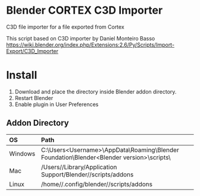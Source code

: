 # Blender CORTEX C3D Importer
C3D file importer for a file exported from Cortex

This script based on C3D importer by Daniel Monteiro Basso
https://wiki.blender.org/index.php/Extensions:2.6/Py/Scripts/Import-Export/C3D_Importer

# Install
1. Download and place the directory inside Blender addon directory.
2. Restart Blender
3. Enable plugin in User Preferences

## Addon Directory
|OS     |Path |
|:------|:----|
|Windows|C:\Users\<Username>\AppData\Roaming\Blender Foundation\Blender\<Blender version>\scripts\ |
|Mac	  |/Users/<Username>/Library/Application Support/Blender/<Blender version>/scripts/addons    |
|Linux  |/home/<Username>/.config/blender/<Blender version>/scripts/addons                         |
